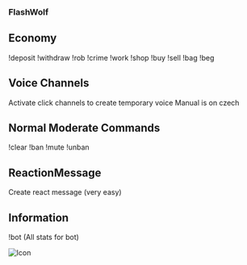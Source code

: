 ### FlashWolf

## Economy
!deposit
!withdraw
!rob
!crime
!work
!shop
!buy
!sell
!bag
!beg


## Voice Channels
Activate click channels to create temporary voice
Manual is on czech

## Normal Moderate Commands
!clear
!ban
!mute
!unban


## ReactionMessage
Create react message (very easy)

## Information
!bot (All stats for bot)

![Icon](https://upload.hicoria.com/files/B6n9TwMD.png)
